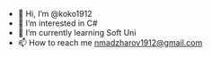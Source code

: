 - 👋 Hi, I’m @koko1912
- 👀 I’m interested in C#
- 🌱 I’m currently learning Soft Uni
- 📫 How to reach me nmadzharov1912@gmail.com


